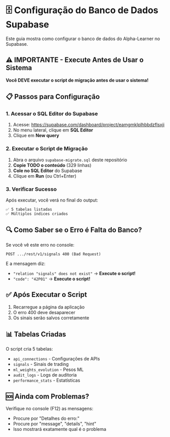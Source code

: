 # 🗄️ Configuração do Banco de Dados Supabase

Este guia mostra como configurar o banco de dados do Alpha-Learner no Supabase.

## ⚠️ IMPORTANTE - Execute Antes de Usar o Sistema

**Você DEVE executar o script de migração antes de usar o sistema!**

## 📋 Passos para Configuração

### 1. Acessar o SQL Editor do Supabase

1. Acesse: https://supabase.com/dashboard/project/eamgmklplhbbdzflsxji
2. No menu lateral, clique em **SQL Editor**
3. Clique em **New query**

### 2. Executar o Script de Migração

1. Abra o arquivo `supabase-migrate.sql` deste repositório
2. **Copie TODO o conteúdo** (329 linhas)
3. **Cole no SQL Editor** do Supabase
4. Clique em **Run** (ou Ctrl+Enter)

### 3. Verificar Sucesso

Após executar, você verá no final do output:

```
✅ 5 tabelas listadas
✅ Múltiplos índices criados
```

## 🔍 Como Saber se o Erro é Falta do Banco?

Se você vê este erro no console:

```
POST .../rest/v1/signals 400 (Bad Request)
```

E a mensagem diz:
- `"relation "signals" does not exist"` → **Execute o script!**
- `"code": "42P01"` → **Execute o script!**

## ✅ Após Executar o Script

1. Recarregue a página da aplicação
2. O erro 400 deve desaparecer
3. Os sinais serão salvos corretamente

## 📊 Tabelas Criadas

O script cria 5 tabelas:
- `api_connections` - Configurações de APIs
- `signals` - Sinais de trading
- `ml_weights_evolution` - Pesos ML
- `audit_logs` - Logs de auditoria  
- `performance_stats` - Estatísticas

## 🆘 Ainda com Problemas?

Verifique no console (F12) as mensagens:
- Procure por "Detalhes do erro:"
- Procure por "message", "details", "hint"
- Isso mostrará exatamente qual é o problema
